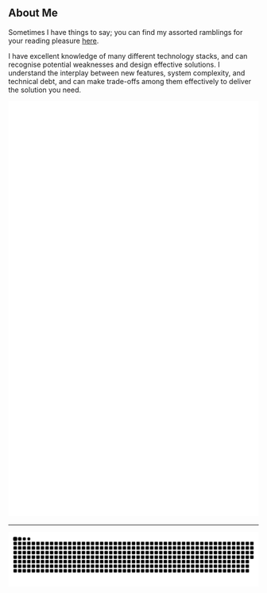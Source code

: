 ## About Me

Sometimes I have things to say; you can find my assorted ramblings for your reading pleasure [here](https://quotidian-ennui.github.io).

I have excellent knowledge of many different technology stacks, and can recognise potential weaknesses and design effective solutions. I understand the interplay between new features, system complexity, and technical debt, and can make trade-offs among them effectively to deliver the solution you need.

[![GitHub Stats](./github-metrics.svg)](https://github.com/lowlighter/metrics)

---

[![badger-badger-snake-snake](https://raw.githubusercontent.com/quotidian-ennui/quotidian-ennui/snake/github-snake.svg)](https://github.com/Platane/snk)